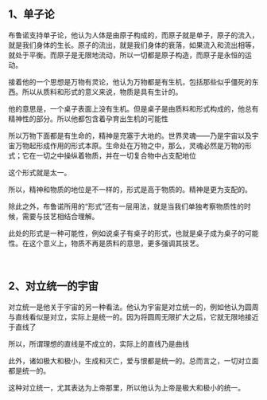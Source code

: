 <h2>1、单子论</h2><p data-pid="XnK6oTf-">布鲁诺支持单子论，他认为人体是由原子构成的，而原子就是单子，原子的流入，就是我们身体的生长。原子的流出，就是我们身体的衰落，如果流入和流出相等，就处于平衡。而原子是无限地流动，所以一切都是原子构造，而原子是永恒的运动。</p><p data-pid="AUMjizit">接着他的一个思想是万物有灵论，他认为万物都是有生机，包括那些似乎僵死的东西。所以从质料和形式的意义来说，物质是具有生计的。</p><p data-pid="q_YsSe_8">他的意思是，一个桌子表面上没有生机。但是桌子是由质料和形式构成的，他总有精神性的部分。所以他都包含着孕育出生机的可能性</p><p data-pid="NOpa0qI7">所以万物下面都是有生命的，精神是充塞于大地的。世界灵魂——乃是宇宙以及宇宙万物起形成作用的形式本原。生命处在万物之中，那么，灵魂必然是万物的形式；它在一切之中操纵着物质，并在一切复合物中占支配地位</p><p data-pid="gCK59VGE">这个形式就是太一。</p><p data-pid="zW63VFSJ">所以，精神和物质的地位是不一样的，形式是高于物质的。精神是更为支配的。</p><p data-pid="MbQ0qZcR">除此之外，布鲁诺所用的“形式”还有一层用法，就是当我们单独考察物质性的时候，需要与技艺相结合理解。</p><p data-pid="OfcBny5Z">此处的形式是一种可能性，例如说桌子有桌子的形式，也就是桌子成为桌子的可能性。在这个意义上，物质不再是质料的意思，更多强调其技艺。</p><p><br></p><h2>2、对立统一的宇宙</h2><p data-pid="YoVl37PA">对立统一是他关于宇宙的另一种看法。他认为宇宙是对立统一的，例如他认为圆周与直线看似是对立，实际上是统一的。因为将圆周无限扩大之后，它就无限地接近于直线了</p><p data-pid="jraVUfeR">所以，所谓理想的直线是不成立的，实际上的直线乃是曲线</p><p data-pid="QZaRtQRo">此外，诸如极大和极小，生成和灭亡，爱与恨都是统一的。总而言之，一切对立面都是统一的。</p><p data-pid="ZVmEEDOg">这种对立统一，尤其表达为上帝那里，所以他认为上帝是极大和极小的统一。</p><p></p><p></p>